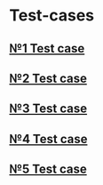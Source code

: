 # Test-cases
## [№1 Test case](https://docs.google.com/document/d/1JBOo5TepQmw4rmN3iHraQkvvGxP5MZPyX_hK46HqrA8/edit?usp=sharing)
## [№2 Test case](https://docs.google.com/document/d/1wX9u-k3x3x1-g0t05ygztvI2-2d_oJSKlnR8SrpD3bI/edit?usp=sharing)
## [№3 Test case](https://docs.google.com/document/d/1qlddA8S1j0tWTuaQdB19d02H5re9AwdW9xYza2w6Yo4/edit?usp=sharing)
## [№4 Test case](https://docs.google.com/document/d/1q-XI3bJsaMf4c5IkAQwm_VeUiM_KereG5jENRGzr4FQ/edit?usp=sharing)
## [№5 Test case](https://docs.google.com/document/d/1pHWAMMDXiHW18kovP_dgdZd44dKM4dO-93LwPVipNWg/edit?usp=sharing)
